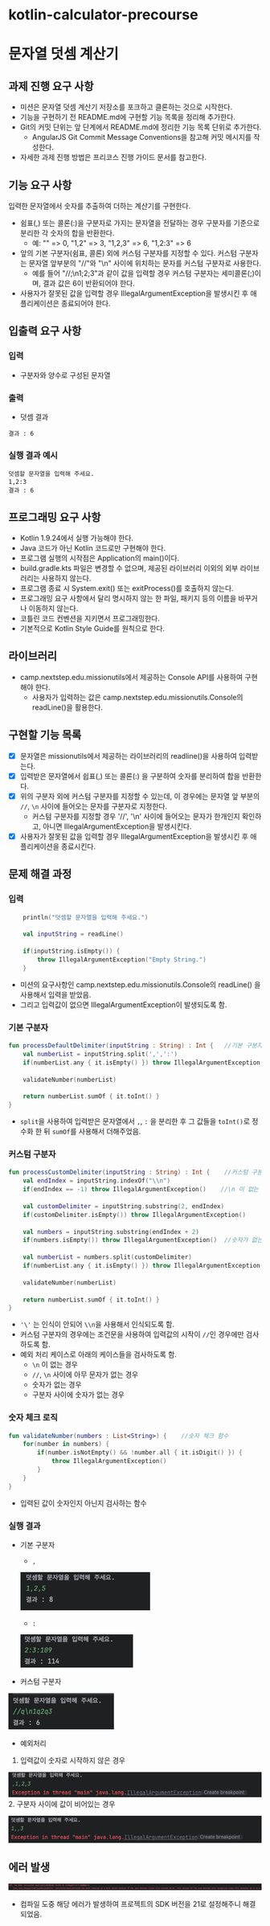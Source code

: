 # kotlin-calculator-precourse

# 문자열 덧셈 계산기

## 과제 진행 요구 사항
- 미션은 문자열 덧셈 계산기 저장소를 포크하고 클론하는 것으로 시작한다.
- 기능을 구현하기 전 README.md에 구현할 기능 목록을 정리해 추가한다.
- Git의 커밋 단위는 앞 단계에서 README.md에 정리한 기능 목록 단위로 추가한다.
  - AngularJS Git Commit Message Conventions을 참고해 커밋 메시지를 작성한다.
- 자세한 과제 진행 방법은 프리코스 진행 가이드 문서를 참고한다.

## 기능 요구 사항
입력한 문자열에서 숫자를 추출하여 더하는 계산기를 구현한다.

- 쉼표(,) 또는 콜론(:)을 구분자로 가지는 문자열을 전달하는 경우 구분자를 기준으로 분리한 각 숫자의 합을 반환한다.
  - 예: "" => 0, "1,2" => 3, "1,2,3" => 6, "1,2:3" => 6
- 앞의 기본 구분자(쉼표, 콜론) 외에 커스텀 구분자를 지정할 수 있다. 커스텀 구분자는 문자열 앞부분의 "//"와 "\n" 사이에 위치하는 문자를 커스텀 구분자로 사용한다.
  - 예를 들어 "//;\n1;2;3"과 같이 값을 입력할 경우 커스텀 구분자는 세미콜론(;)이며, 결과 값은 6이 반환되어야 한다.
- 사용자가 잘못된 값을 입력할 경우 IllegalArgumentException을 발생시킨 후 애플리케이션은 종료되어야 한다.

## 입출력 요구 사항
### 입력
- 구분자와 양수로 구성된 문자열 

### 출력
- 덧셈 결과
```
결과 : 6
```


### 실행 결과 예시
```
덧셈할 문자열을 입력해 주세요.
1,2:3
결과 : 6
```


## 프로그래밍 요구 사항
- Kotlin 1.9.24에서 실행 가능해야 한다.
- Java 코드가 아닌 Kotlin 코드로만 구현해야 한다.
- 프로그램 실행의 시작점은 Application의 main()이다.
- build.gradle.kts 파일은 변경할 수 없으며, 제공된 라이브러리 이외의 외부 라이브러리는 사용하지 않는다.
- 프로그램 종료 시 System.exit() 또는 exitProcess()를 호출하지 않는다.
- 프로그래밍 요구 사항에서 달리 명시하지 않는 한 파일, 패키지 등의 이름을 바꾸거나 이동하지 않는다.
- 코틀린 코드 컨벤션을 지키면서 프로그래밍한다.
- 기본적으로 Kotlin Style Guide를 원칙으로 한다.

## 라이브러리
- camp.nextstep.edu.missionutils에서 제공하는 Console API를 사용하여 구현해야 한다.
  - 사용자가 입력하는 값은 camp.nextstep.edu.missionutils.Console의 readLine()을 활용한다.


## 구현할 기능 목록
- [X] 문자열은 missionutils에서 제공하는 라이브러리의 readline()을 사용하여 입력받는다.
- [X] 입력받은 문자열에서 쉽표(,) 또는 콜론(:) 을 구분하여 숫자를 분리하여 합을 반환한다.
- [X] 위의 구분자 외에 커스텀 구분자를 지정할 수 있는데, 이 경우에는 문자열 앞 부분의 `//`, `\n` 사이에 들어오는 문자를 구분자로 지정한다.
  - 커스텀 구분자를 지정할 경우 '//', '\n' 사이에 들어오는 문자가 한개인지 확인하고, 아니면 IllegalArgumentException을 발생시킨다.
- [X] 사용자가 잘못된 값을 입력할 경우 IllegalArgumentException을 발생시킨 후 애플리케이션을 종료시킨다.

## 문제 해결 과정

### 입력
```kotlin
    println("덧셈할 문자열을 입력해 주세요.")

    val inputString = readLine()

    if(inputString.isEmpty()) {
        throw IllegalArgumentException("Empty String.")
    }
```
- 미션의 요구사항인 camp.nextstep.edu.missionutils.Console의 readLine() 을 사용해서 입력을 받았음.
- 그리고 입력값이 없으면 IllegalArgumentException이 발생되도록 함.

### 기본 구분자
```kotlin
fun processDefaultDelimiter(inputString : String) : Int {   //기본 구분자 처리 함수
    val numberList = inputString.split(',',':')
    if(numberList.any { it.isEmpty() }) throw IllegalArgumentException()

    validateNumber(numberList)

    return numberList.sumOf { it.toInt() }
}
```
- `split`을 사용하여 입력받은 문자열에서 `,`, `:` 을 분리한 후 그 값들을 `toInt()`로 정수화 한 뒤 `sumOf`를 사용해서 더해주었음.

### 커스텀 구분자
```kotlin
fun processCustomDelimiter(inputString : String) : Int {    //커스텀 구분자 처리 함수
    val endIndex = inputString.indexOf("\\n")
    if(endIndex == -1) throw IllegalArgumentException()    //\n 이 없는 경우

    val customDelimiter = inputString.substring(2, endIndex)
    if(customDelimiter.isEmpty()) throw IllegalArgumentException()     //구분자가 없는 경우

    val numbers = inputString.substring(endIndex + 2)
    if(numbers.isEmpty()) throw IllegalArgumentException()  //숫자가 없는 경우

    val numberList = numbers.split(customDelimiter)
    if(numberList.any { it.isEmpty() }) throw IllegalArgumentException()    //구분자 사이에 숫자가 없는 경우

    validateNumber(numberList)

    return numberList.sumOf { it.toInt() }
}
```
- `'\'` 는 인식이 안되어 `\\n`을 사용해서 인식되도록 함.
- 커스텀 구분자의 경우에는 조건문을 사용하여 입력값의 시작이 `//`인 경우에만 검사하도록 함.
- 예외 처리 케이스로 아래의 케이스들을 검사하도록 함.
  - `\n` 이 없는 경우
  - `//`, `\n` 사이에 아무 문자가 없는 경우
  - 숫자가 없는 경우
  - 구분자 사이에 숫자가 없는 경우


### 숫자 체크 로직
```kotlin
fun validateNumber(numbers : List<String>) {    //숫자 체크 함수
    for(number in numbers) {
        if(number.isNotEmpty() && !number.all { it.isDigit() }) {
            throw IllegalArgumentException()
        }
    }
}
```
- 입력된 값이 숫자인지 아닌지 검사하는 함수


### 실행 결과
- 기본 구분자
  - `,`

  ![img_2.png](img_2.png)

  - `:`

  ![img_3.png](img_3.png)

- 커스텀 구분자

![img_4.png](img_4.png)

- 예외처리
1. 입력값이 숫자로 시작하지 않은 경우

![img_1.png](img_1.png)
2. 구분자 사이에 값이 비어있는 경우

![img_5.png](img_5.png)


## 에러 발생
![img.png](img.png)
- 컴파일 도중 해당 에러가 발생하여 프로젝트의 SDK 버전을 21로 설정해주니 해결되었음. 
